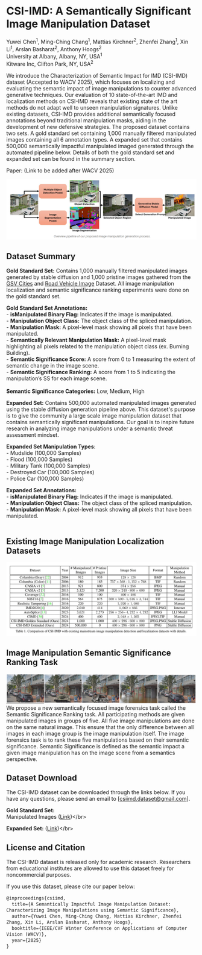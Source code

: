 # CSI-IMD: A Semantically Significant Image Manipulation Dataset

Yuwei Chen<sup>1</sup>, Ming-Ching Chang<sup>1</sup>, Mattias Kirchner<sup>2</sup>, Zhenfei Zhang<sup>1</sup>, Xin Li<sup>1</sup>, Arslan Basharat<sup>2</sup>, Anthony Hoogs<sup>2</sup> </br>
University at Albany, Albany, NY, USA<sup>1</sup> </br>
Kitware Inc, Clifton Park, NY, USA<sup>2</sup>
</br>

We introduce the Characterization of Semantic Impact for IMD (CSI-IMD) dataset (Accepted to WACV 2025), which focuses on localizing and evaluating the semantic impact of image manipulations to counter advanced generative techniques. Our evaluation of 10 state-of-the-art IMD and localization methods on CSI-IMD reveals that existing state of the art methods do not adapt well to unseen manipulation signatures. Unlike existing datasets, CSI-IMD provides additional semantically focused annotations beyond traditional manipulation masks, aiding in the development of new defensive strategies. The proposed dataset contains two sets. A gold standard set containing 1,000 manually filtered manipulated images containing all 6 annotation types. A expanded set that contains 500,000 semantically impactful manipulated imaged  generated through the automated pipeline below. Details of both the gold standard set and expanded set can be found in the summary section.

Paper: (Link to be added after WACV 2025)

![fig1_compressed-1](Figures/pipeline.png)

## Dataset Summary 

**Gold Standard Set:** Contains 1,000 manually filtered manipulated images generated by stable diffusion and 1,000 pristine images gathered from the [GSV Cities](https://github.com/amaralibey/gsv-cities) and [Road Vehicle Image](https://www.kaggle.com/datasets/ashfakyeafi/road-vehicle-images-dataset) Dataset. All image manipulation localization and semantic significance ranking experiments were done on the gold standard set.  

 
 **Gold Standard Set Annotations:** </br>
		- **isManipulated Binary Flag:** Indicates if the image is manipulated.</br>
		- **Manipulation Object Class:** The object class of the spliced manipulation.</br>
		- **Manipulation Mask:** A pixel-level mask showing all pixels that have been manipulated.</br>
		- **Semantically Relevant Manipulation Mask:** A pixel-level mask highlighting all pixels related to the manipulation object class (ex. Burning Building).</br>
		- **Semantic Significance Score:** A score from 0 to 1 measuring the extent of semantic change in the image scene.</br>
		- **Semantic Significance Ranking:** A score from 1 to 5 indicating the manipulation’s SS for each image scene. </br>
</br>
	**Semantic Significance Categories:** Low, Medium, High
</br>

**Expanded Set:** Contains 500,000 automated manipulated images generated using the stable diffusion generation pipeline above. This dataset's purpose is to give the community a large scale image manipulation dataset that contains semantically significant manipulations. Our goal is to inspire future research in analyzing image manipulations under a semantic threat assessment mindset.

**Expanded Set Manipulation Types**:</br>
	- Mudslide (100,000 Samples)</br>
	- Flood (100,000 Samples)</br>
	- Military Tank (100,000 Samples)</br>
	- Destroyed Car (100,000 Samples)</br>
	- Police Car (100,000 Samples)</br>
 
**Expanded Set Annotations:** </br>
	- **isManipulated Binary Flag:** Indicates if the image is manipulated.</br>
	- **Manipulation Object Class:** The object class of the spliced manipulation.</br>
	- **Manipulation Mask:** A pixel-level mask showing all pixels that have been manipulated.</br>
</br>
## Existing Image Manipulation Localization Datasets
![fig1_compressed-1](Figures/existing_imd_datasets.jpg)
## Image Manipulation Semantic Significance Ranking Task
![fig1_compressed-1](Figures/task.png)
We propose a new semantically focused image forensics task called the Semantic Significance Ranking task. All participating methods are given manipulated images in groups of five. All five image manipulations are done on the same natural image. This ensure that the only difference between all images in each image group is the image manipulation itself. The image forensics task is to rank these five manipulations based on their semantic significance. Semantic Significance is defined as the semantic impact a given image manipulation has on the image scene from a semantics perspective.
## Dataset Download
The CSI-IMD dataset can be downloaded through the links below. If you have any questions, please send an email to [csiimd.dataset@gmail.com].

**Gold Standard Set:**</br>
Manipulated Images ([Link]([https://drive.google.com/file/d/1u1BZU6oaT_ffdL0RCzSTc51eTxmQ-NZS/view?usp=sharing](https://drive.google.com/drive/folders/1pgxykiWHOWtw6sP5DNi52nxV9ur3to9N?usp=sharing)))</br>
	
**Expanded Set:** ([Link]([https://drive.google.com/file/d/1u1BZU6oaT_ffdL0RCzSTc51eTxmQ-NZS/view?usp=sharing](https://drive.google.com/file/d/1e4CAEjte3K-JjQgIq5Tihu9va3aEO1h8/view?usp=sharing)))</br>
## License and Citation
The CSI-IMD dataset is released only for academic research. Researchers from educational institutes are allowed to use this dataset freely for noncommercial purposes.

If you use this dataset, please cite our paper below:
```
@inproceedings{csiimd,
  title={A Semantically Impactful Image Manipulation Dataset: Characterizing Image Manipulations using Semantic Significance},
  author={Yuwei Chen, Ming-Ching Chang, Mattias Kirchner, Zhenfei Zhang, Xin Li, Arslan Basharat, Anthony Hoogs},
  booktitle={IEEE/CVF Winter Conference on Applications of Computer Vision (WACV)},
  year={2025}
}
